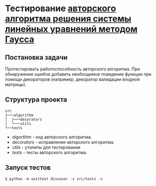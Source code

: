 # Тестирование [авторского алгоритма решения системы линейных уравнений методом Гаусса](https://www.articleshub.net/2023/04/metod-gaussa-python.html)

## Постановка задачи
Протестировать работоспособность авторского алгоритма.
При обнаружении ошибок добавить необходимое поведение функции
при помощи декораторов (например, декоратор валидации входной матрицы).

## Структура проекта

```
src
├───algorithm
│  ├───decorators
│  └───utils
└──tests
```
- *algortihm* - код авторского алгоритма.
- *decorators* - исправления авторского алгоритма.
- *utils* - утилиты для тестирования
- *tests* - тесты авторского алгоритма.


## Запуск тестов
```commandline
$ python -m unittest discover -s src/tests -v
```

